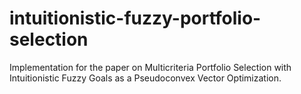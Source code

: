 # intuitionistic-fuzzy-portfolio-selection
Implementation for the paper on Multicriteria Portfolio Selection with Intuitionistic Fuzzy Goals as a Pseudoconvex Vector Optimization.
